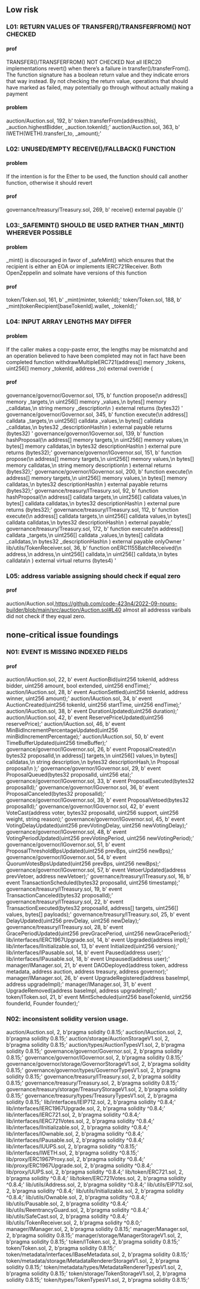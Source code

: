 ## Low risk
### L01: RETURN VALUES OF TRANSFER()/TRANSFERFROM() NOT CHECKED
#### prof
TRANSFER()/TRANSFERFROM() NOT CHECKED
Not all IERC20 implementations revert() when there’s a failure in transfer()/transferFrom(). The function signature has a boolean return value and they indicate errors that way instead. By not checking the return value, operations that should have marked as failed, may potentially go through without actually making a payment
#### problem
auction/Auction.sol, 192, b'            token.transferFrom(address(this), _auction.highestBidder, _auction.tokenId);'
auction/Auction.sol, 363, b'            IWETH(WETH).transfer(_to, _amount);'

### L02: UNUSED/EMPTY RECEIVE()/FALLBACK() FUNCTION
#### problem
If the intention is for the Ether to be used, the function should call another function, otherwise it should revert
#### prof
governance/treasury/Treasury.sol, 269, b'    receive() external payable {}'

### L03:_SAFEMINT() SHOULD BE USED RATHER THAN _MINT() WHEREVER POSSIBLE
#### problem
_mint() is discouraged in favor of _safeMint() which ensures that the recipient is either an EOA or implements IERC721Receiver. Both OpenZeppelin and solmate have versions of this function
#### prof
token/Token.sol, 161, b'        _mint(minter, tokenId);'
token/Token.sol, 188, b'            _mint(tokenRecipient[baseTokenId].wallet, _tokenId);'

### L04: INPUT ARRAY LENGTHS MAY DIFFER
#### problem
If the caller makes a copy-paste error, the lengths may be mismatchd and an operation believed to have been completed may not in fact have been completed
function withdrawMultipleERC721(address[] memory _tokens, uint256[] memory _tokenId, address _to) external override {
#### prof
governance/governor/Governor.sol, 175, b'    function propose(\n        address[] memory _targets,\n        uint256[] memory _values,\n        bytes[] memory _calldatas,\n        string memory _description\n    ) external returns (bytes32) '
governance/governor/Governor.sol, 345, b'    function execute(\n        address[] calldata _targets,\n        uint256[] calldata _values,\n        bytes[] calldata _calldatas,\n        bytes32 _descriptionHash\n    ) external payable returns (bytes32) '
governance/governor/IGovernor.sol, 139, b'    function hashProposal(\n        address[] memory targets,\n        uint256[] memory values,\n        bytes[] memory calldatas,\n        bytes32 descriptionHash\n    ) external pure returns (bytes32);'
governance/governor/IGovernor.sol, 151, b'    function propose(\n        address[] memory targets,\n        uint256[] memory values,\n        bytes[] memory calldatas,\n        string memory description\n    ) external returns (bytes32);'
governance/governor/IGovernor.sol, 200, b'    function execute(\n        address[] memory targets,\n        uint256[] memory values,\n        bytes[] memory calldatas,\n        bytes32 descriptionHash\n    ) external payable returns (bytes32);'
governance/treasury/ITreasury.sol, 92, b'    function hashProposal(\n        address[] calldata targets,\n        uint256[] calldata values,\n        bytes[] calldata calldatas,\n        bytes32 descriptionHash\n    ) external pure returns (bytes32);'
governance/treasury/ITreasury.sol, 112, b'    function execute(\n        address[] calldata targets,\n        uint256[] calldata values,\n        bytes[] calldata calldatas,\n        bytes32 descriptionHash\n    ) external payable;'
governance/treasury/Treasury.sol, 172, b'    function execute(\n        address[] calldata _targets,\n        uint256[] calldata _values,\n        bytes[] calldata _calldatas,\n        bytes32 _descriptionHash\n    ) external payable onlyOwner '
lib/utils/TokenReceiver.sol, 36, b'    function onERC1155BatchReceived(\n        address,\n        address,\n        uint256[] calldata,\n        uint256[] calldata,\n        bytes calldata\n    ) external virtual returns (bytes4) '

### L05: address variable assigning should check if equal zero
#### prof
auction/Auction.sol,https://github.com/code-423n4/2022-09-nouns-builder/blob/main/src/auction/Auction.sol#L40
almost all addresss varibals did not check if they equal zero.


## none-critical issue foundings
### N01: EVENT IS MISSING INDEXED FIELDS
#### prof
auction/IAuction.sol, 22, b'    event AuctionBid(uint256 tokenId, address bidder, uint256 amount, bool extended, uint256 endTime);'
auction/IAuction.sol, 28, b'    event AuctionSettled(uint256 tokenId, address winner, uint256 amount);'
auction/IAuction.sol, 34, b'    event AuctionCreated(uint256 tokenId, uint256 startTime, uint256 endTime);'
auction/IAuction.sol, 38, b'    event DurationUpdated(uint256 duration);'
auction/IAuction.sol, 42, b'    event ReservePriceUpdated(uint256 reservePrice);'
auction/IAuction.sol, 46, b'    event MinBidIncrementPercentageUpdated(uint256 minBidIncrementPercentage);'
auction/IAuction.sol, 50, b'    event TimeBufferUpdated(uint256 timeBuffer);'
governance/governor/IGovernor.sol, 26, b'    event ProposalCreated(\n        bytes32 proposalId,\n        address[] targets,\n        uint256[] values,\n        bytes[] calldatas,\n        string description,\n        bytes32 descriptionHash,\n        Proposal proposal\n    );'
governance/governor/IGovernor.sol, 29, b'    event ProposalQueued(bytes32 proposalId, uint256 eta);'
governance/governor/IGovernor.sol, 33, b'    event ProposalExecuted(bytes32 proposalId);'
governance/governor/IGovernor.sol, 36, b'    event ProposalCanceled(bytes32 proposalId);'
governance/governor/IGovernor.sol, 39, b'    event ProposalVetoed(bytes32 proposalId);'
governance/governor/IGovernor.sol, 42, b'    event VoteCast(address voter, bytes32 proposalId, uint256 support, uint256 weight, string reason);'
governance/governor/IGovernor.sol, 45, b'    event VotingDelayUpdated(uint256 prevVotingDelay, uint256 newVotingDelay);'
governance/governor/IGovernor.sol, 48, b'    event VotingPeriodUpdated(uint256 prevVotingPeriod, uint256 newVotingPeriod);'
governance/governor/IGovernor.sol, 51, b'    event ProposalThresholdBpsUpdated(uint256 prevBps, uint256 newBps);'
governance/governor/IGovernor.sol, 54, b'    event QuorumVotesBpsUpdated(uint256 prevBps, uint256 newBps);'
governance/governor/IGovernor.sol, 57, b'    event VetoerUpdated(address prevVetoer, address newVetoer);'
governance/treasury/ITreasury.sol, 16, b'    event TransactionScheduled(bytes32 proposalId, uint256 timestamp);'
governance/treasury/ITreasury.sol, 19, b'    event TransactionCanceled(bytes32 proposalId);'
governance/treasury/ITreasury.sol, 22, b'    event TransactionExecuted(bytes32 proposalId, address[] targets, uint256[] values, bytes[] payloads);'
governance/treasury/ITreasury.sol, 25, b'    event DelayUpdated(uint256 prevDelay, uint256 newDelay);'
governance/treasury/ITreasury.sol, 28, b'    event GracePeriodUpdated(uint256 prevGracePeriod, uint256 newGracePeriod);'
lib/interfaces/IERC1967Upgrade.sol, 14, b'    event Upgraded(address impl);'
lib/interfaces/IInitializable.sol, 13, b'    event Initialized(uint256 version);'
lib/interfaces/IPausable.sol, 14, b'    event Paused(address user);'
lib/interfaces/IPausable.sol, 18, b'    event Unpaused(address user);'
manager/IManager.sol, 21, b'    event DAODeployed(address token, address metadata, address auction, address treasury, address governor);'
manager/IManager.sol, 26, b'    event UpgradeRegistered(address baseImpl, address upgradeImpl);'
manager/IManager.sol, 31, b'    event UpgradeRemoved(address baseImpl, address upgradeImpl);'
token/IToken.sol, 21, b'    event MintScheduled(uint256 baseTokenId, uint256 founderId, Founder founder);'

### N02: inconsistent solidity version usage.
auction/Auction.sol, 2, b'pragma solidity 0.8.15;'
auction/IAuction.sol, 2, b'pragma solidity 0.8.15;'
auction/storage/AuctionStorageV1.sol, 2, b'pragma solidity 0.8.15;'
auction/types/AuctionTypesV1.sol, 2, b'pragma solidity 0.8.15;'
governance/governor/Governor.sol, 2, b'pragma solidity 0.8.15;'
governance/governor/IGovernor.sol, 2, b'pragma solidity 0.8.15;'
governance/governor/storage/GovernorStorageV1.sol, 2, b'pragma solidity 0.8.15;'
governance/governor/types/GovernorTypesV1.sol, 2, b'pragma solidity 0.8.15;'
governance/treasury/ITreasury.sol, 2, b'pragma solidity 0.8.15;'
governance/treasury/Treasury.sol, 2, b'pragma solidity 0.8.15;'
governance/treasury/storage/TreasuryStorageV1.sol, 2, b'pragma solidity 0.8.15;'
governance/treasury/types/TreasuryTypesV1.sol, 2, b'pragma solidity 0.8.15;'
lib/interfaces/IEIP712.sol, 2, b'pragma solidity ^0.8.4;'
lib/interfaces/IERC1967Upgrade.sol, 2, b'pragma solidity ^0.8.4;'
lib/interfaces/IERC721.sol, 2, b'pragma solidity ^0.8.4;'
lib/interfaces/IERC721Votes.sol, 2, b'pragma solidity ^0.8.4;'
lib/interfaces/IInitializable.sol, 2, b'pragma solidity ^0.8.4;'
lib/interfaces/IOwnable.sol, 2, b'pragma solidity ^0.8.4;'
lib/interfaces/IPausable.sol, 2, b'pragma solidity ^0.8.4;'
lib/interfaces/IUUPS.sol, 2, b'pragma solidity ^0.8.15;'
lib/interfaces/IWETH.sol, 2, b'pragma solidity ^0.8.15;'
lib/proxy/ERC1967Proxy.sol, 2, b'pragma solidity ^0.8.4;'
lib/proxy/ERC1967Upgrade.sol, 2, b'pragma solidity ^0.8.4;'
lib/proxy/UUPS.sol, 2, b'pragma solidity ^0.8.4;'
lib/token/ERC721.sol, 2, b'pragma solidity ^0.8.4;'
lib/token/ERC721Votes.sol, 2, b'pragma solidity ^0.8.4;'
lib/utils/Address.sol, 2, b'pragma solidity ^0.8.4;'
lib/utils/EIP712.sol, 2, b'pragma solidity ^0.8.4;'
lib/utils/Initializable.sol, 2, b'pragma solidity ^0.8.4;'
lib/utils/Ownable.sol, 2, b'pragma solidity ^0.8.4;'
lib/utils/Pausable.sol, 2, b'pragma solidity ^0.8.4;'
lib/utils/ReentrancyGuard.sol, 2, b'pragma solidity ^0.8.4;'
lib/utils/SafeCast.sol, 2, b'pragma solidity ^0.8.4;'
lib/utils/TokenReceiver.sol, 2, b'pragma solidity ^0.8.0;'
manager/IManager.sol, 2, b'pragma solidity 0.8.15;'
manager/Manager.sol, 2, b'pragma solidity 0.8.15;'
manager/storage/ManagerStorageV1.sol, 2, b'pragma solidity 0.8.15;'
token/IToken.sol, 2, b'pragma solidity 0.8.15;'
token/Token.sol, 2, b'pragma solidity 0.8.15;'
token/metadata/interfaces/IBaseMetadata.sol, 2, b'pragma solidity 0.8.15;'
token/metadata/storage/MetadataRendererStorageV1.sol, 2, b'pragma solidity 0.8.15;'
token/metadata/types/MetadataRendererTypesV1.sol, 2, b'pragma solidity 0.8.15;'
token/storage/TokenStorageV1.sol, 2, b'pragma solidity 0.8.15;'
token/types/TokenTypesV1.sol, 2, b'pragma solidity 0.8.15;'